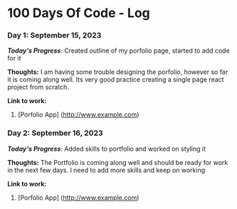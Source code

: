 # 100 Days Of Code - Log

### Day 1: September 15, 2023
***Today's Progress***: Created outline of my porfolio page, started to add code for it

**Thoughts:** I am having some trouble designing the porfolio, however so far it is coming along well. Its very good practice creating a single page react project from scratch.

**Link to work:** 
1. [Porfolio App] (http://www.example.com)

### Day 2: September 16, 2023
***Today's Progress***: Added skills to portfolio and worked on styling it

**Thoughts:** The Portfolio is coming along well and should be ready for work in the next few days. I need to add more skills and keep on working

**Link to work:** 
1. [Porfolio App] (http://www.example.com)